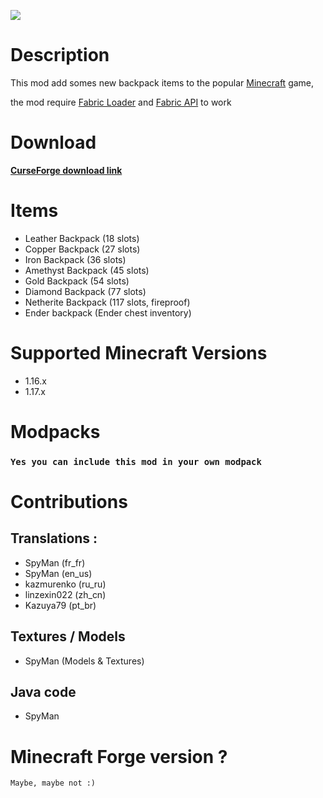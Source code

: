 ![](https://raw.githubusercontent.com/SpyMan10/backpackmod/1.17/imgs/mod_image.png)

# Description

This mod add somes new backpack items to the popular [Minecraft](http://minecraft.net) game,

the mod require [Fabric Loader](https://fabricmc.net/) and [Fabric API](https://www.curseforge.com/minecraft/mc-mods/fabric-api) to work

# Download

**[CurseForge download link](https://www.curseforge.com/minecraft/mc-mods/backpackmod)**

# Items

- Leather Backpack (18 slots)
- Copper Backpack (27 slots)
- Iron Backpack (36 slots)
- Amethyst Backpack (45 slots)
- Gold Backpack (54 slots)
- Diamond Backpack (77 slots)
- Netherite Backpack (117 slots, fireproof)
- Ender backpack (Ender chest inventory)

# Supported Minecraft Versions

- 1.16.x
- 1.17.x

# Modpacks

### `Yes you can include this mod in your own modpack`

# Contributions

## Translations :

- SpyMan (fr_fr)
- SpyMan (en_us)
- kazmurenko (ru_ru)
- linzexin022 (zh_cn)
- Kazuya79 (pt_br)

## Textures / Models

- SpyMan (Models & Textures)

## Java code

- SpyMan

# Minecraft Forge version ?

`Maybe, maybe not :)`


